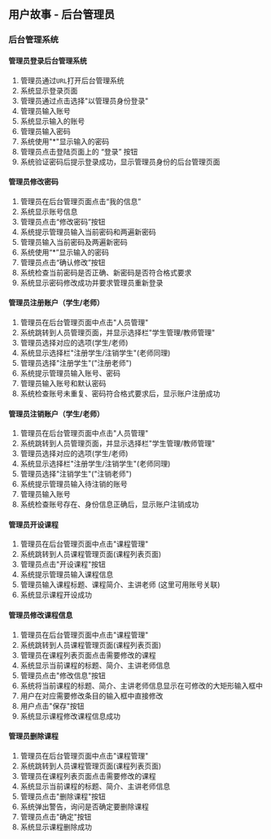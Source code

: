 ## 用户故事 - 后台管理员

### 后台管理系统

#### 管理员登录后台管理系统

1. 管理员通过`URL`打开后台管理系统
2. 系统显示登录页面
3. 管理员通过点击选择"以管理员身份登录"
4. 管理员输入账号
5. 系统显示输入的账号
6. 管理员输入密码
7. 系统使用"*"显示输入的密码
8. 管理员点击登陆页面上的 “登录” 按钮
9. 系统验证密码后提示登录成功，显示管理员身份的后台管理页面

#### 管理员修改密码

1. 管理员在后台管理页面点击“我的信息”
2. 系统显示账号信息
3. 管理员点击“修改密码”按钮
4. 系统提示管理员输入当前密码和两遍新密码
5. 管理员输入当前密码及两遍新密码
6. 系统使用“*”显示输入的密码
7. 管理员点击“确认修改”按钮
8. 系统检查当前密码是否正确、新密码是否符合格式要求
9. 系统显示密码修改成功并要求管理员重新登录

#### 管理员注册账户（学生/老师）

1. 管理员在后台管理页面中点击"人员管理"
2. 系统跳转到人员管理页面，并显示选择栏"学生管理/教师管理"
3. 管理员选择对应的选项(学生/老师)
4. 系统显示选择栏"注册学生/注销学生"(老师同理)
5. 管理员选择"注册学生"("注册老师")
6. 系统提示管理员输入账号、密码
7. 管理员输入账号和默认密码
8. 系统检查账号未重复、密码符合格式要求后，显示账户注册成功

#### 管理员注销账户（学生/老师）

1. 管理员在后台管理页面中点击"人员管理"
2. 系统跳转到人员管理页面，并显示选择栏"学生管理/教师管理"
3. 管理员选择对应的选项(学生/老师)
4. 系统显示选择栏"注册学生/注销学生"(老师同理)
5. 管理员选择"注销学生"("注销老师")
6. 系统提示管理员输入待注销的账号
7. 管理员输入账号
8. 系统检查账号存在、身份信息正确后，显示账户注销成功

#### 管理员开设课程

1. 管理员在后台管理页面中点击"课程管理"
2. 系统跳转到人员课程管理页面(课程列表页面)
3. 管理员点击"开设课程"按钮
4. 系统提示管理员输入课程信息
5. 管理员输入课程标题、课程简介、主讲老师 (这里可用账号关联)
6. 系统显示课程开设成功

#### 管理员修改课程信息

1. 管理员在后台管理页面中点击"课程管理"
2. 系统跳转到人员课程管理页面(课程列表页面)
3. 管理员在课程列表页面点击需要修改的课程
4. 系统显示当前课程的标题、简介、主讲老师信息
5. 管理员点击"修改信息"按钮
6. 系统将当前课程的标题、简介、主讲老师信息显示在可修改的大矩形输入框中
7. 用户在对应需要修改条目的输入框中直接修改
8. 用户点击"保存"按钮
9. 系统显示课程修改课程信息成功

#### 管理员删除课程

1. 管理员在后台管理页面中点击"课程管理"
2. 系统跳转到人员课程管理页面(课程列表页面)
3. 管理员在课程列表页面点击需要修改的课程
4. 系统显示当前课程的标题、简介、主讲老师信息
5. 管理员点击"删除课程"按钮
6. 系统弹出警告，询问是否确定要删除课程
7. 管理员点击"确定"按钮
8. 系统显示课程删除成功